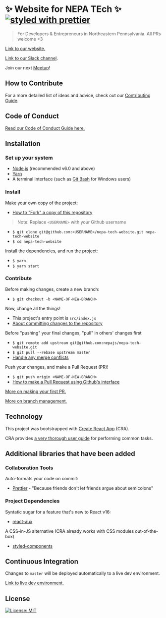 # ✨ Website for NEPA TEch ✨[![styled with prettier](https://img.shields.io/badge/styled_with-prettier-ff69b4.svg)](https://github.com/prettier/prettier)

> For Developers & Entrepreneurs in Northeastern Pennsylvania. All PRs welcome <3

[Link to our website.](https://chauffer-rodney-82363.netlify.com/)

[Link to our Slack channel](nepatech.slack.com).

Join our next [Meetup](https://www.meetup.com/NEPATechMeetup/)!

## How to Contribute

For a more detailed list of ideas and advice, check out our [Contributing Guide](CONTRIBUTING.md).

## Code of Conduct

[Read our Code of Conduct Guide here.](CODE-OF-CONDUCT.md)

## Installation

### Set up your system

- [Node.js](https://nodejs.org/en/download) (recommended v6.0 and above)
- [Yarn](https://yarnpkg.com/en/docs/install)
- A terminal interface (such as [Git Bash](https://git-scm.com/downloads) for Windows users)

### Install

Make your own copy of the project:

- [How to "Fork" a copy of this repository](https://help.github.com/articles/fork-a-repo/)

>Note: Replace `<USERNAME>` with your Github username

- `$ git clone git@github.com:<USERNAME>/nepa-tech-website.git nepa-tech-website`
- `$ cd nepa-tech-website`

Install the dependencies, and run the project:

- `$ yarn`
- `$ yarn start`

### Contribute

Before making changes, create a new branch:

- `$ git checkout -b <NAME-OF-NEW-BRANCH>`

Now, change all the things!

- This project's entry point is `src/index.js`
- [About committing changes to the repository](https://git-scm.com/book/en/v2/Git-Basics-Recording-Changes-to-the-Repository)

Before "pushing" your final changes, "pull" in others' changes first

- `$ git remote add upstream git@github.com:nepajs/nepa-tech-website.git`
- `$ git pull --rebase upstream master`
- [Handle any merge conflicts](https://help.github.com/articles/resolving-merge-conflicts-after-a-git-rebase/)

Push your changes, and make a Pull Request (PR)!

- `$ git push origin <NAME-OF-NEW-BRANCH>`
- [How to make a Pull Request using Github's interface](https://help.github.com/articles/creating-a-pull-request/)

[More on making your first PR.](https://yourfirstpr.github.io/)

[More on branch management.](https://github.com/Kunena/Kunena-Forum/wiki/Create-a-new-branch-with-git-and-manage-branches)

## Technology

This project was bootstrapped with [Create React App](https://github.com/facebookincubator/create-react-app) (CRA).

CRA provides [a very thorough user guide](https://github.com/facebookincubator/create-react-app/blob/master/packages/react-scripts/template/README.md) for performing common tasks.

## Additional libraries that have been added

### Collaboration Tools

Auto-formats your code on commit:

- [Prettier](https://github.com/prettier/prettier) - "Because friends don't let friends argue about semicolons"

### Project Dependencies

Syntatic sugar for a feature that's new to React v16:

- [react-aux](https://www.npmjs.com/package/react-aux)

A CSS-in-JS alternative (CRA already works with CSS modules out-of-the-box)

- [styled-components](https://www.styled-components.com/)

## Continuous Integration

Changes to `master` will be deployed automatically to a live dev environment.

[Link to live dev environment.](https://chauffer-rodney-82363.netlify.com/)

## License

[![License: MIT](https://img.shields.io/badge/License-MIT-yellow.svg)](LICENSE.txt)
